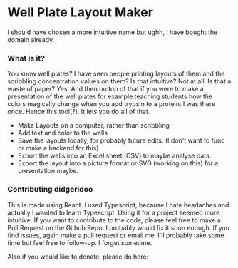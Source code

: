 # Well Plate Layout Maker

I should have chosen a more intuitive name but ughh, I have bought the domain already.

### What is it?

You know well plates? I have seen people printing layouts of them and the scribbling concentration values on them? Is that intuitive? Not at all. Is that a waste of paper? Yes. And then on top of that if you were to make a presentation of the well plates for example teaching students how the colors magically change when you add trypsin to a protein. I was there once. Hence this tool(?). It lets you do all of that.

- Make Layouts on a computer, rather than scribbling
- Add text and color to the wells
- Save the layouts locally, for probably future edits. (I don't want to fund or make a backend for this)
- Export the wells into an Excel sheet (CSV) to maybe analyse data.
- Export the layout into a picture format or SVG (working on this) for a presentation maybe.

### Contributing didgeridoo

This is made using React. I used Typescript, because I hate headaches and actually I wanted to learn Typescript. Using it for a project seemed more intuitive. If you want to contribute to the code, please feel free to make a Pull Request on the Github Repo. I probably would fix it soon enough. If you find issues, again make a pull request or email me. I'll probably take some time but feel free to follow-up. I forget sometime.

Also if you would like to donate, please do here:

